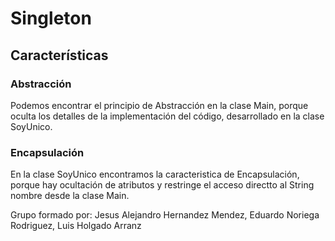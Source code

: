 # Singleton

## Características

### Abstracción

Podemos encontrar el principio de Abstracción en la clase Main, porque oculta los detalles de la implementación del código, desarrollado en la clase SoyUnico.

### Encapsulación

En la clase SoyUnico encontramos la caracteristica de Encapsulación, porque hay ocultación de atributos y restringe el acceso directto al String nombre desde la clase Main.

Grupo formado por: Jesus Alejandro Hernandez Mendez, Eduardo Noriega Rodriguez, Luis Holgado Arranz
